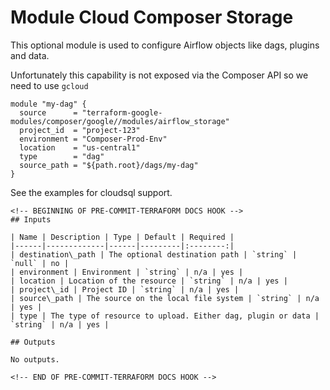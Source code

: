 # Module Cloud Composer Storage

This optional module is used to configure Airflow objects like dags, plugins and data.

Unfortunately this capability is not exposed via the Composer API so we need to use `gcloud`

```hcl
module "my-dag" {
  source      = "terraform-google-modules/composer/google//modules/airflow_storage"
  project_id  = "project-123"
  environment = "Composer-Prod-Env"
  location    = "us-central1"
  type        = "dag"
  source_path = "${path.root}/dags/my-dag"
}
```

See the examples for cloudsql support.

```
<!-- BEGINNING OF PRE-COMMIT-TERRAFORM DOCS HOOK -->
## Inputs

| Name | Description | Type | Default | Required |
|------|-------------|------|---------|:--------:|
| destination\_path | The optional destination path | `string` | `null` | no |
| environment | Environment | `string` | n/a | yes |
| location | Location of the resource | `string` | n/a | yes |
| project\_id | Project ID | `string` | n/a | yes |
| source\_path | The source on the local file system | `string` | n/a | yes |
| type | The type of resource to upload. Either dag, plugin or data | `string` | n/a | yes |

## Outputs

No outputs.

<!-- END OF PRE-COMMIT-TERRAFORM DOCS HOOK -->

